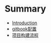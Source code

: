 # Summary

* [Introduction](/README.md)
* [gitbook配置](gitbookpei-zhi.md)
* [项目构建流程](xiang-mu-gou-jian-liu-cheng.md)

